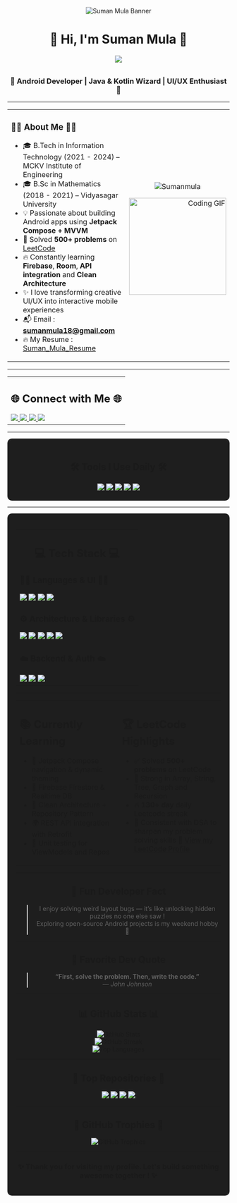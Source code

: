 <p align="center">
  <img src="https://github.com/Sumanmula/Picture/blob/main/Suman%20Linkedin%20Cover%20image%202.png" alt="Suman Mula Banner" />
</p>

<h1 align="center">👋 Hi, I'm Suman Mula 👋</h1>
<h6 align="center">
<img src="https://readme-typing-svg.herokuapp.com?font=Scheherazade+New&color=%23CBF73F&center=false&vCenter=true&lines=Welcome+to+Open+Source+Android+Development">
</h6>
<h3 align="center">🚀 Android Developer | Java & Kotlin Wizard | UI/UX Enthusiast 🚀</h3>

---

<table align="center" width="100%">
<tr>
<td>

### 👨‍💻 About Me 👨‍💻 

- 🎓 B.Tech in Information Technology (2021 - 2024) – MCKV Institute of Engineering  
- 🎓 B.Sc in Mathematics (2018 - 2021) – Vidyasagar University  
- 💡 Passionate about building Android apps using **Jetpack Compose + MVVM**  
- 🧠 Solved **500+ problems** on [LeetCode](https://leetcode.com/u/sumanmula_dsa/)  
- 🔥 Constantly learning **Firebase**, **Room**, **API integration** and **Clean Architecture**  
- ✨ I love transforming creative UI/UX into interactive mobile experiences  
- 📬 Email : **sumanmula18@gmail.com**
- 🔥 My Resume : [Suman_Mula_Resume](https://drive.google.com/file/d/1Dkh3Id_vpSQn-A9B7JzI9qzWOL6qstu6/view?usp=sharing)

</td>
<td align="right">
  <p align="center">
    <img src="https://komarev.com/ghpvc/?username=Sumanmula&label=Profile+views&color=0e75b6&style=flat" alt="Sumanmula"/>
</p>
  <img src="https://media.giphy.com/media/qgQUggAC3Pfv687qPC/giphy.gif" width="220" alt="Coding GIF" />
</td>
</tr>
</table>

---

<table align="center" width="100%">
<tr>
<td>
  
<h2 align="center">🌐 Connect with Me 🌐</h2>

<a href="https://www.linkedin.com/in/suman-mula18/">
  <img src="https://img.shields.io/badge/LinkedIn-%230077B5.svg?style=for-the-badge&logo=linkedin&logoColor=white" />
</a>
<a href="https://www.instagram.com/suman.mula.18/?hl=en">
  <img src="https://img.shields.io/badge/Instagram-%23E4405F.svg?style=for-the-badge&logo=Instagram&logoColor=white" />
</a>
<a href="https://www.facebook.com/suman.mula.16/">
  <img src="https://img.shields.io/badge/Facebook-%231877F2.svg?style=for-the-badge&logo=Facebook&logoColor=white" />
</a>
<a href="https://leetcode.com/u/sumanmula_dsa/">
  <img src="https://img.shields.io/badge/LeetCode-FFA116.svg?style=for-the-badge&logo=leetcode&logoColor=black" />
</a>
</td>
</tr>
</table>

---

<div align="center" style="padding: 20px; border-radius: 10px; background-color: #1e1e1e;">

## 🛠️ Tools I Use Daily 🛠️

<img src="https://img.shields.io/badge/Android%20Studio-3DDC84?style=for-the-badge&logo=android-studio&logoColor=white" />
<img src="https://img.shields.io/badge/VS%20Code-007ACC?style=for-the-badge&logo=visual-studio-code&logoColor=white" />
<img src="https://img.shields.io/badge/Postman-FF6C37?style=for-the-badge&logo=postman&logoColor=white" />
<img src="https://img.shields.io/badge/Git-F05032?style=for-the-badge&logo=git&logoColor=white" />
<img src="https://img.shields.io/badge/GitHub-181717?style=for-the-badge&logo=github" />

</div>

---

<div align="center" style="padding: 20px; border-radius: 10px; background-color: #1e1e1e;">

<table align="center" width="100%">
<tr>
<td>
  
<h2 align="center">💻 Tech Stack 💻</h2>

### 👨‍🔧 Languages & UI 👨‍🔧  
<img src="https://img.shields.io/badge/Kotlin-7F52FF?style=for-the-badge&logo=kotlin&logoColor=white" />
<img src="https://img.shields.io/badge/Java-ED8B00?style=for-the-badge&logo=java&logoColor=white" />
<img src="https://img.shields.io/badge/Jetpack%20Compose-4285F4?style=for-the-badge&logo=android&logoColor=white" />
<img src="https://img.shields.io/badge/XML-FF6600?style=for-the-badge" />

### ⚙️ Architecture & Libraries ⚙️  
<img src="https://img.shields.io/badge/MVVM-architecture-blue?style=for-the-badge" />
<img src="https://img.shields.io/badge/Room-Database-green?style=for-the-badge" />
<img src="https://img.shields.io/badge/Retrofit-2C3E50?style=for-the-badge" />
<img src="https://img.shields.io/badge/Hilt-DI-7963e0?style=for-the-badge" />
<img src="https://img.shields.io/badge/Coroutines-lightblue?style=for-the-badge" />

### ☁️ Backend & Auth ☁️  
<img src="https://img.shields.io/badge/Firebase-yellow?style=for-the-badge&logo=firebase&logoColor=black" />
<img src="https://img.shields.io/badge/Firebase%20Auth-yellow?style=for-the-badge" />
<img src="https://img.shields.io/badge/MySQL-00758F?style=for-the-badge&logo=mysql&logoColor=white" />

</td>
</tr>
</table>

---

<table align="center" width="100%">
  <tr>
    <td valign="top" width="50%">

<h2>📚 Currently Learning</h2>

- 📲 Jetpack Compose navigation & dynamic theming  
- 🔐 Firebase Firestore & Realtime DB  
- 🧩 Clean Architecture + Repository Pattern  
- 🌍 REST API integration with Retrofit  
- 🧪 Unit testing for ViewModels and Repos  

</td>
<td valign="top" width="50%">

<h2>🏆 LeetCode Highlights</h2>

- ✅ Solved <strong>500+ problems</strong> on LeetCode  
- 🧠 Strong in Array, String, Tree, Graph and Recursion  
- 🔥 <strong>130+ day</strong> daily Leetcode streak  
- 🏹 Consistent with DSA to sharpen my problem solving skills 🔗 <a href="https://leetcode.com/u/sumanmula_dsa/" target="_blank">View my LeetCode Profile</a>

</td>
</tr>
</table>

---

## 🧠 Fun Developer Fact

> I enjoy solving weird layout bugs — it’s like unlocking hidden puzzles no one else saw !  
> Exploring open-source Android projects is my weekend hobby 🧩

---

## 💬 Favorite Dev Quote

> **“First, solve the problem. Then, write the code.”**  
> — *John Johnson*

---

<div align="center">

## 📊 GitHub Stats 📊

<img src="https://github-readme-stats.vercel.app/api?username=Sumanmula&theme=tokyonight&show_icons=true" alt="GitHub Stats" />
<br />
<img src="https://streak-stats.demolab.com?user=Sumanmula&theme=tokyonight&hide_border=false" alt="GitHub Streak" />
<br />
<img src="https://github-readme-stats.vercel.app/api/top-langs/?username=Sumanmula&layout=compact&theme=tokyonight" alt="Top Languages" />

</div>

---

<div align="center">

## 🚀 Top Repositories 🚀

<a href="https://github.com/Sumanmula/MediQuick">
  <img src="https://github-readme-stats.vercel.app/api/pin/?username=Sumanmula&repo=MediQuick - A medical delivery application&theme=tokyonight" />
</a>
<a href="https://github.com/Sumanmula/Xomato-Food-Delivery-Application">
  <img src="https://github-readme-stats.vercel.app/api/pin/?username=Sumanmula&repo=Xomato-Food Delivery Application&theme=tokyonight" />
</a>
<a href="https://github.com/Sumanmula/The-NewsApp">
  <img src="https://github-readme-stats.vercel.app/api/pin/?username=Sumanmula&repo=The-NewsApp&theme=tokyonight" />
</a>
<a href="https://github.com/Sumanmula/Hotel-Room-Booking-System">
  <img src="https://github-readme-stats.vercel.app/api/pin/?username=Sumanmula&repo=Hotel-Room-Booking-System&theme=tokyonight" />
</a>

</div>

---

<div align="center">

## 🏅 GitHub Trophies 🏅

<img src="https://github-profile-trophy.vercel.app/?username=Sumanmula&theme=tokyonight&row=1&margin-w=15&margin-h=15" alt="GitHub Trophies" />

</div>

---

<h3 align="center">✨ Thank you for visiting my profile. Let's build something awesome together ! ✨</h3>
